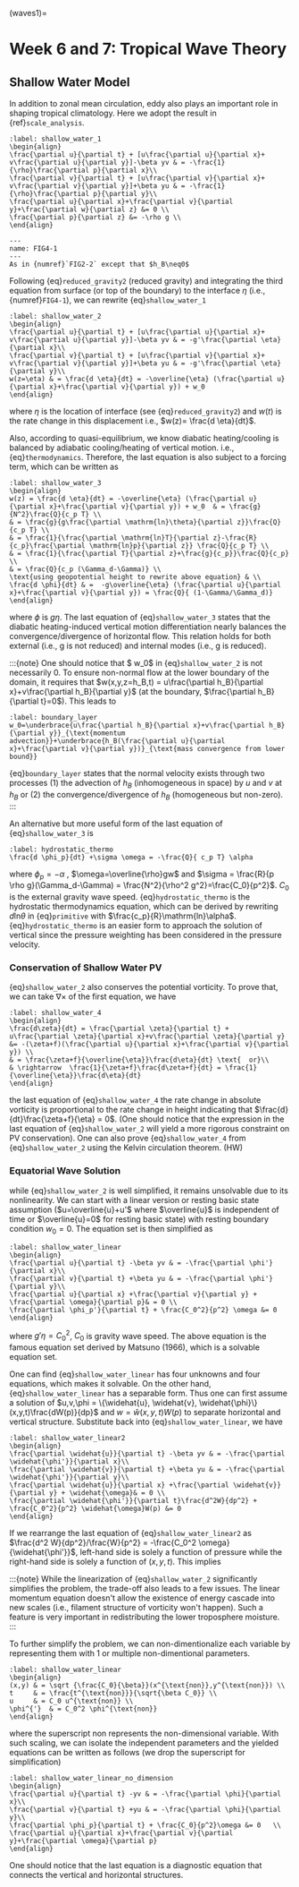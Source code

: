(waves1)=
# Week 6 and 7: Tropical Wave Theory
## Shallow Water Model

In addition to zonal mean circulation, eddy also plays an important role in shaping tropical climatology. Here we adopt the result in {ref}`scale_analysis`. 


```{math}
:label: shallow_water_1
\begin{align}
\frac{\partial u}{\partial t} + [u\frac{\partial u}{\partial x}+ v\frac{\partial u}{\partial y}]-\beta yv & = -\frac{1}{\rho}\frac{\partial p}{\partial x}\\
\frac{\partial v}{\partial t} + [u\frac{\partial v}{\partial x}+ v\frac{\partial v}{\partial y}]+\beta yu & = -\frac{1}{\rho}\frac{\partial p}{\partial y}\\
\frac{\partial u}{\partial x}+\frac{\partial v}{\partial y}+\frac{\partial w}{\partial z} &= 0 \\
\frac{\partial p}{\partial z} &= -\rho g \\
\end{align}
```

```{figure} ../tropical-dynamics-figures/reduced_gravity2.PNG
---
name: FIG4-1
---
As in {numref}`FIG2-2` except that $h_B\neq0$
```


Following {eq}`reduced_gravity2` (reduced gravity) and integrating the third equation from surface (or top of the boundary) to the interface $\eta$ (i.e., {numref}`FIG4-1`), we can rewrite {eq}`shallow_water_1` 

```{math}
:label: shallow_water_2
\begin{align}
\frac{\partial u}{\partial t} + [u\frac{\partial u}{\partial x}+ v\frac{\partial u}{\partial y}]-\beta yv & = -g'\frac{\partial \eta}{\partial x}\\
\frac{\partial v}{\partial t} + [u\frac{\partial v}{\partial x}+ v\frac{\partial v}{\partial y}]+\beta yu & = -g'\frac{\partial \eta}{\partial y}\\
w(z=\eta) & = \frac{d \eta}{dt} = -\overline{\eta} (\frac{\partial u}{\partial x}+\frac{\partial v}{\partial y}) + w_0  
\end{align}
```

where $\eta$ is the location of interface (see {eq}`reduced_gravity2`) and $w(t)$ is the rate change in this displacement i.e., $w(z)= \frac{d \eta}{dt}$. 

Also, according to quasi-equilibrium, we know diabatic heating/cooling is balanced by adiabatic cooling/heating of vertical motion. i.e., {eq}`thermodynamics`. Therefore, the last equation is also subject to a forcing term, which can be written as 

```{math}
:label: shallow_water_3
\begin{align}
w(z) = \frac{d \eta}{dt} = -\overline{\eta} (\frac{\partial u}{\partial x}+\frac{\partial v}{\partial y}) + w_0  & = \frac{g}{N^2}\frac{Q}{c_p T} \\
& = \frac{g}{g\frac{\partial \mathrm{ln}\theta}{\partial z}}\frac{Q}{c_p T} \\
& = \frac{1}{\frac{\partial \mathrm{ln}T}{\partial z}-\frac{R}{c_p}\frac{\partial \mathrm{ln}p}{\partial z}} \frac{Q}{c_p T} \\
& = \frac{1}{\frac{\partial T}{\partial z}+\frac{g}{c_p}}\frac{Q}{c_p} \\
& = \frac{Q}{c_p (\Gamma_d-\Gamma)} \\
\text{using geopotential height to rewrite above equation} & \\
\frac{d \phi}{dt} & =  -g\overline{\eta} (\frac{\partial u}{\partial x}+\frac{\partial v}{\partial y}) = \frac{Q}{ (1-\Gamma/\Gamma_d)}
\end{align}
```

where $\phi$ is $g\eta$. The last equation of {eq}`shallow_water_3` states that the diabatic heating-induced vertical motion differentiation nearly balances the convergence/divergence of horizontal flow. This relation holds for both external (i.e., g is not reduced) and internal modes (i.e., g is reduced). 

:::{note}
One should notice that $ w_0$ in {eq}`shallow_water_2` is not necessarily 0. To ensure non-normal flow at the lower boundary of the domain, it requires that $w(x,y,z=h_B,t) = u\frac{\partial h_B}{\partial x}+v\frac{\partial h_B}{\partial y}$ (at the boundary, $\frac{\partial h_B}{\partial t}=0$). This leads to 
```{math}
:label: boundary_layer
w_0=\underbrace{u\frac{\partial h_B}{\partial x}+v\frac{\partial h_B}{\partial y}}_{\text{momentum advection}}+\underbrace{h_B(\frac{\partial u}{\partial x}+\frac{\partial v}{\partial y})}_{\text{mass convergence from lower bound}}
```
{eq}`boundary_layer` states that the normal velocity exists through two processes (1) the advection of $h_B$ (inhomogeneous in space) by $u$ and $v$ at $h_B$ or (2) the convergence/divergence of $h_B$ (homogeneous but non-zero).   
:::


An alternative but more useful form of the last equation of {eq}`shallow_water_3` is 
```{math}
:label: hydrostatic_thermo
\frac{d \phi_p}{dt} +\sigma \omega = -\frac{Q}{ c_p T} \alpha
```

where $\phi_p =-\alpha$ , $\omega=\overline{\rho}gw$ and $\sigma = \frac{R}{p \rho g}(\Gamma_d-\Gamma) = \frac{N^2}{\rho^2 g^2}=\frac{C_0}{p^2}$. $C_0$ is the external gravity wave speed. {eq}`hydrostatic_thermo` is the hydrostatic thermodynamics equation, which can be derived by rewriting $d \mathrm{ln}\theta$ in {eq}`primitive` with $\frac{c_p}{R}\mathrm{ln}\alpha$. {eq}`hydrostatic_thermo` is an easier form to approach the solution of vertical since the pressure weighting has been considered in the pressure velocity.  

### Conservation of Shallow Water PV
{eq}`shallow_water_2` also conserves the potential vorticity. To prove that, we can take $\nabla\times$ of the first equation, we have 


```{math}
:label: shallow_water_4
\begin{align}
\frac{d\zeta}{dt} = \frac{\partial \zeta}{\partial t} + u\frac{\partial \zeta}{\partial x}+v\frac{\partial \zeta}{\partial y} &= -(\zeta+f)(\frac{\partial u}{\partial x}+\frac{\partial v}{\partial y}) \\
& = \frac{\zeta+f}{\overline{\eta}}\frac{d\eta}{dt} \text{  or}\\
& \rightarrow  \frac{1}{\zeta+f}\frac{d\zeta+f}{dt} = \frac{1}{\overline{\eta}}\frac{d\eta}{dt}
\end{align}
```

the last equation of {eq}`shallow_water_4` the rate change in absolute vorticity is proportional to the rate change in height indicating that $\frac{d}{dt}\frac{\zeta+f}{\eta} = 0$. (One should notice that the expression in the last equation of {eq}`shallow_water_2` will yield a more rigorous constraint on PV conservation). One can also prove {eq}`shallow_water_4` from {eq}`shallow_water_2` using the Kelvin circulation theorem. (HW)



### Equatorial Wave Solution 
while {eq}`shallow_water_2` is well simplified, it remains unsolvable due to its nonlinearity. We can start with a linear version or resting basic state assumption ($u=\overline{u}+u'$ where $\overline{u}$ is independent of time or $\overline{u}=0$ for resting basic state) with resting boundary condition $w_0=0$. The equation set is then simplified as 

```{math}
:label: shallow_water_linear
\begin{align}
\frac{\partial u}{\partial t} -\beta yv & = -\frac{\partial \phi'}{\partial x}\\
\frac{\partial v}{\partial t} +\beta yu & = -\frac{\partial \phi'}{\partial y}\\
\frac{\partial u}{\partial x} +\frac{\partial v}{\partial y} + \frac{\partial \omega}{\partial p}& = 0 \\
\frac{\partial \phi_p'}{\partial t} + \frac{C_0^2}{p^2} \omega &= 0  
\end{align}
```

where $g'\eta=C_0^2$, $C_0$ is gravity wave speed. The above equation is the famous equation set derived by Matsuno (1966), which is a solvable equation set. 

One can find {eq}`shallow_water_linear` has four unknowns and four equations, which makes it solvable.  On the other hand, {eq}`shallow_water_linear` has a separable form. Thus one can first assume a solution of $u,v,\phi = \{\widehat{u}, \widehat{v}, \widehat{\phi}\}(x,y,t)\frac{dW(p)}{dp}$ and $w=\widehat{w}(x,y,t)W(p)$ to separate horizontal and vertical structure. Substitute back into {eq}`shallow_water_linear`, we have 

```{math}
:label: shallow_water_linear2
\begin{align}
\frac{\partial \widehat{u}}{\partial t} -\beta yv & = -\frac{\partial \widehat{\phi'}}{\partial x}\\
\frac{\partial \widehat{v}}{\partial t} +\beta yu & = -\frac{\partial \widehat{\phi'}}{\partial y}\\
\frac{\partial \widehat{u}}{\partial x} +\frac{\partial \widehat{v}}{\partial y} + \widehat{\omega}& = 0 \\
\frac{\partial \widehat{\phi'}}{\partial t}\frac{d^2W}{dp^2} + \frac{C_0^2}{p^2} \widehat{\omega}W(p) &= 0  
\end{align}
```

If we rearrange the last equation of {eq}`shallow_water_linear2` as $\frac{d^2 W}{dp^2}/\frac{W}{p^2} = -\frac{C_0^2 \omega}{\widehat{\phi'}}$, left-hand side is solely a function of pressure while the right-hand side is solely a function of $(x,y,t)$. This implies  



:::{note}
While the linearization of {eq}`shallow_water_2` significantly simplifies the problem, the trade-off also leads to a few issues. The linear momentum equation doesn't allow the existence of energy cascade into new scales (i.e., filament structure of vorticity won't happen). Such a feature is very important in redistributing the lower troposphere moisture.  
:::


To further simplify the problem, we can non-dimentionalize each variable by representing them with 1 or multiple non-dimentional parameters. 


```{math}
:label: shallow_water_linear
\begin{align}
(x,y) & = \sqrt {\frac{C_0}{\beta}}(x^{\text{non}},y^{\text{non}}) \\
t     & = \frac{t^{\text{non}}}{\sqrt{\beta C_0}} \\
u     & = C_0 u^{\text{non}} \\
\phi^{'}  & = C_0^2 \phi^{\text{non}} 
\end{align}
```

where the superscript $\text{non}$ represents the non-dimensional variable. With such scaling, we can isolate the independent parameters and the yielded equations can be written as follows (we drop the superscript for simplification)

```{math}
:label: shallow_water_linear_no_dimension
\begin{align}
\frac{\partial u}{\partial t} -yv & = -\frac{\partial \phi}{\partial x}\\
\frac{\partial v}{\partial t} +yu & = -\frac{\partial \phi}{\partial y}\\
\frac{\partial \phi_p}{\partial t} + \frac{C_0}{p^2}\omega &= 0   \\
\frac{\partial u}{\partial x}+\frac{\partial v}{\partial y}+\frac{\partial \omega}{\partial p}
\end{align}
```

One should notice that the last equation is a diagnostic equation that connects the vertical and horizontal structures. 